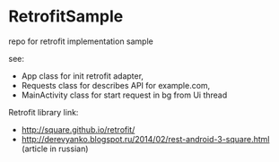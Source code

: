 # RetrofitSample
repo for retrofit implementation sample

see:
* App class for init retrofit adapter,
* Requests class for describes API for example.com,
* MainActivity class for start request in bg from Ui thread

Retrofit library link:
* http://square.github.io/retrofit/
* http://derevyanko.blogspot.ru/2014/02/rest-android-3-square.html (article in russian)
